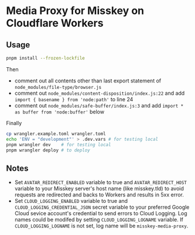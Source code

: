 # Media Proxy for Misskey on Cloudflare Workers

## Usage
```sh
pnpm install --frozen-lockfile
```

Then
- comment out all contents other than last export statement of `node_modules/file-type/browser.js`
- comment out `node_modules/content-disposition/index.js:22` and add `import { basename } from 'node:path'` to line 24
- comment out `node_modules/safe-buffer/index.js:3` and add `import * as buffer from 'node:buffer'` below

Finally
```sh
cp wrangler.example.toml wrangler.toml
echo 'ENV = "development"' > .dev.vars # for testing local
pnpm wrangler dev    # for testing local
pnpm wrangler deploy # to deploy
```

## Notes
- Set `AVATAR_REDIRECT_ENABLED` variable to true and `AVATAR_REDIRECT_HOST` variable to your Misskey server's host name (like misskey.tld) to avoid requests are redirected and backs to Workers and results in 5xx error.
- Set `CLOUD_LOGGING_ENABLED` variable to true and `CLOUD_LOGGING_CREDENTIAL_JSON` secret variable to your preferred Google Cloud sevice account's credential to send errors to Cloud Logging. Log names could be modifed by setting `CLOUD_LOGGING_LOGNAME` variable. If `CLOUD_LOGGING_LOGNAME` is not set, log name will be `misskey-media-proxy`.
